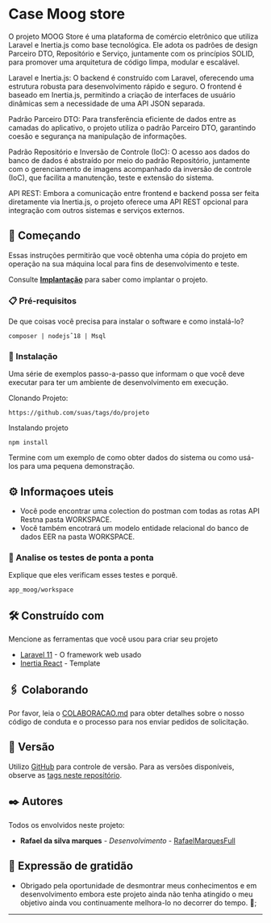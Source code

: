 # Case Moog store


O projeto MOOG Store é uma plataforma de comércio eletrônico que utiliza Laravel e Inertia.js como base tecnológica. Ele adota os padrões de design Parceiro DTO, Repositório e Serviço, juntamente com os princípios SOLID, para promover uma arquitetura de código limpa, modular e escalável.

Laravel e Inertia.js: O backend é construído com Laravel, oferecendo uma estrutura robusta para desenvolvimento rápido e seguro. O frontend é baseado em Inertia.js, permitindo a criação de interfaces de usuário dinâmicas sem a necessidade de uma API JSON separada.

Padrão Parceiro DTO: Para transferência eficiente de dados entre as camadas do aplicativo, o projeto utiliza o padrão Parceiro DTO, garantindo coesão e segurança na manipulação de informações.

Padrão Repositório e Inversão de Controle (IoC): O acesso aos dados do banco de dados é abstraído por meio do padrão Repositório, juntamente com o gerenciamento de imagens acompanhado da inversão de controle (IoC), que facilita a manutenção, teste e extensão do sistema.

API REST: Embora a comunicação entre frontend e backend possa ser feita diretamente via Inertia.js, o projeto oferece uma API REST opcional para integração com outros sistemas e serviços externos.

## 🚀 Começando

Essas instruções permitirão que você obtenha uma cópia do projeto em operação na sua máquina local para fins de desenvolvimento e teste.

Consulte **[Implantação](#-implanta%C3%A7%C3%A3o)** para saber como implantar o projeto.

### 📋 Pré-requisitos

De que coisas você precisa para instalar o software e como instalá-lo?

```
composer | nodejsˆ18 | Msql
```

### 🔧 Instalação

Uma série de exemplos passo-a-passo que informam o que você deve executar para ter um ambiente de desenvolvimento em execução.

Clonando Projeto:

```
https://github.com/suas/tags/do/projeto
```

Instalando projeto

```
npm install
```

Termine com um exemplo de como obter dados do sistema ou como usá-los para uma pequena demonstração.

## ⚙️ Informaçoes uteis

- Você pode encontrar uma colection do postman com todas as rotas API Restna pasta WORKSPACE.
- Você também encotrará um modelo entidade relacional do banco de dados EER na pasta WORKSPACE.

### 🔩 Analise os testes de ponta a ponta

Explique que eles verificam esses testes e porquê.

```
app_moog/workspace
```




## 🛠️ Construído com

Mencione as ferramentas que você usou para criar seu projeto

* [Laravel 11](http://www.dropwizard.io/1.0.2/docs/) - O framework web usado
* [Inertia React](https://maven.apache.org/) - Template

## 🖇️ Colaborando

Por favor, leia o [COLABORACAO.md](https://gist.github.com/usuario/linkParaInfoSobreContribuicoes) para obter detalhes sobre o nosso código de conduta e o processo para nos enviar pedidos de solicitação.

## 📌 Versão

Utilizo [GitHub](http://semver.org/) para controle de versão. Para as versões disponíveis, observe as [tags neste repositório](https://github.com/suas/tags/do/projeto). 

## ✒️ Autores
Todos os envolvidos neste projeto:

* **Rafael da silva marques** - *Desenvolvimento* - [RafaelMarquesFull](https://github.com/RafaelMarquesFull)



## 🎁 Expressão de gratidão

* Obrigado pela oportunidade de desmontrar meus conhecimentos e em desenvolvimento embora este projeto ainda não tenha atingido o meu objetivo ainda vou continuamente melhora-lo no decorrer do tempo. 📢;



---